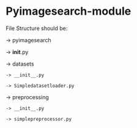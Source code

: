 # Pyimagesearch-module

File Structure should be:

-> pyimagesearch
  
  -> __init__.py
  
  -> datasets
    
    -> __init__.py
    
    -> Simpledatasetloader.py
  
  -> preprocessing
    
    -> __init__.py
    
    -> simplepreprocessor.py
